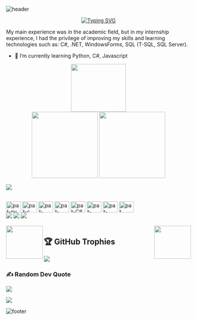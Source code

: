 ![header](https://capsule-render.vercel.app/api?type=waving&wave&color=0D0208&height=300&section=header&&text=Patrick%20Dom&fontSize=70&animation=fadeIn&fontColor=008F11)

<div align="center">

[![Typing SVG](https://readme-typing-svg.herokuapp.com?font=&weight=300&size=24&pause=1000&color=00FF41&background=00000000&center=true&vCenter=true&width=500&lines=Hi%2C+I'm+Patrick+;a+just+guy+who+like+technology;i'm+basically+a+Nerd)](https://git.io/typing-svg)

</div>

My main experience was in the academic field, but in my internship experience, I had the privilege of improving my skills and learning technologies such as: C#, .NET, WindowsForms, SQL (T-SQL, SQL Server).

- 🌱 I’m currently learning Python, C#, Javascript

<div align="center">
<img src="https://media.tenor.com/_tv1csxgAfcAAAAj/sonic-the-hedgehog.gif" width="150" height="130" align="center" />
</div>

<div align="center">
  <img height="180em" src="https://github-readme-stats.vercel.app/api?username=PatrickDom64&show_icons=true&theme=dark&include_all_commits=true&count_private=true"/>
  <img height="180em" src="https://github-readme-stats.vercel.app/api/top-langs/?username=PatrickDom64&layout=compact&langs_count=7&theme=dark"/>
</div>


![](https://github-readme-streak-stats.herokuapp.com/?user=PatrickDom64&theme=dark&hide_border=false)<br align="center"/>



<div style="display: inline_block"><br>
  <img align="center" alt="pat-py" height="30" width="40" src="https://cdn.jsdelivr.net/gh/devicons/devicon/icons/python/python-original.svg">
  <img align="center" alt="pat-c" height="30" width="40" src="https://cdn.jsdelivr.net/gh/devicons/devicon/icons/c/c-original.svg">
  <img align="center" alt="pat-React" height="30" width="40" src="https://cdn.jsdelivr.net/gh/devicons/devicon/icons/react/react-original.svg">
  <img align="center" alt="pat-HTML" height="30" width="40" src="https://cdn.jsdelivr.net/gh/devicons/devicon/icons/html5/html5-original-wordmark.svg">
  <img align="center" alt="pat-C#" height="30" width="40" src="https://cdn.jsdelivr.net/gh/devicons/devicon/icons/csharp/csharp-original.svg">
  <img align="center" alt="pat-CSS" height="30" width="40" src="https://cdn.jsdelivr.net/gh/devicons/devicon/icons/css3/css3-original-wordmark.svg">
  <img align="center" alt="pat-javascript" height="30" width="40" src="https://cdn.jsdelivr.net/gh/devicons/devicon/icons/javascript/javascript-original.svg">
  <img align="center" alt="pat" height="30" width="40" src="https://cdn.jsdelivr.net/gh/devicons/devicon/icons/linux/linux-original.svg">
  
</div>
  

<div> 
  <a href="https://www.youtube.com/channel/UCMidr-fFALV-OuV2DewGhqA"><img src="https://img.shields.io/badge/YouTube-FF0000?style=for-the-badge&logo=youtube&logoColor=white" target="_blank"></a>
  <a href="https://www.instagram.com/patrickdom_/" target="_blank"><img src="https://img.shields.io/badge/-Instagram-%23E4405F?style=for-the-badge&logo=instagram&logoColor=white" target="_blank"></a>
  <a href="https://www.linkedin.com/in/patrickdomanalistadesistemas" target="_blank"><img src="https://img.shields.io/badge/-LinkedIn-%230077B5?style=for-the-badge&logo=linkedin&logoColor=white" target="_blank"></a> 
</div>

<div style="display: inline_block"><br>
<img src="https://media.tenor.com/itjFesV8_RUAAAAi/soulja-boy-pepe.gif" width="100" height="90" align="right" />
  
<!-- <img src="https://media.tenor.com/itjFesV8_RUAAAAi/soulja-boy-pepe.gif" width="100" height="90" align="center" /> -->
  
<img src="https://media.tenor.com/NeJfHqkmdMIAAAAi/tux-linux-penguin.gif" width="100" height="90" align="left" />
</div>  

## 🏆 GitHub Trophies
![](https://github-profile-trophy.vercel.app/?username=PatrickDom64&theme=matrix&no-frame=false&no-bg=false&margin-w=4)

### ✍️ Random Dev Quote
![](https://quotes-github-readme.vercel.app/api?type=vetical&theme=radical)



[![](https://visitcount.itsvg.in/api?id=PatrickDom64&icon=0&color=0)](https://visitcount.itsvg.in)


![footer](https://capsule-render.vercel.app/api?type=waving&wave&color=0D0208&height=300&section=footer)

<!--
**PatrickDom64/PatrickDom64** is a ✨ _special_ ✨ repository because its `README.md` (this file) appears on your GitHub profile.

Here are some ideas to get you started:

- 🔭 I’m currently working on ...
- 🌱 I’m currently learning Python, C, Javascript
- 💬 Ask me about ...
- 📫 How to reach me: patrickdomsilva@gmail.com








# 💻 Tech Stack:
![C](https://img.shields.io/badge/c-%2300599C.svg?style=for-the-badge&logo=c&logoColor=white) ![C#](https://img.shields.io/badge/c%23-%23239120.svg?style=for-the-badge&logo=c-sharp&logoColor=white) ![C++](https://img.shields.io/badge/c++-%2300599C.svg?style=for-the-badge&logo=c%2B%2B&logoColor=white)
# 📊 GitHub Stats:
![](https://github-readme-stats.vercel.app/api?username=PatrickDom64&theme=dark&hide_border=false&include_all_commits=true&count_private=false)<br/>
![](https://github-readme-streak-stats.herokuapp.com/?user=PatrickDom64&theme=dark&hide_border=false)<br/>
![](https://github-readme-stats.vercel.app/api/top-langs/?username=PatrickDom64&theme=dark&hide_border=false&include_all_commits=true&count_private=false&layout=compact)

## 🏆 GitHub Trophies
![](https://github-profile-trophy.vercel.app/?username=PatrickDom64&theme=matrix&no-frame=false&no-bg=false&margin-w=4)

### ✍️ Random Dev Quote
![](https://quotes-github-readme.vercel.app/api?type=vetical&theme=radical)

### 🔝 Top Contributed Repo
![](https://github-contributor-stats.vercel.app/api?username=PatrickDom64&limit=5&theme=dark_dimmed&combine_all_yearly_contributions=true)

### 😂 Random Dev Meme
<img src="https://rm.up.railway.app/" width="512px"/>

---
[![](https://visitcount.itsvg.in/api?id=PatrickDom64&icon=0&color=0)](https://visitcount.itsvg.in)


-->
